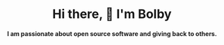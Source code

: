 <h1 align="center">Hi there, 👋 I'm Bolby</h1>

<h4 align="center">I am passionate about open source software and giving back to others.</h4>

